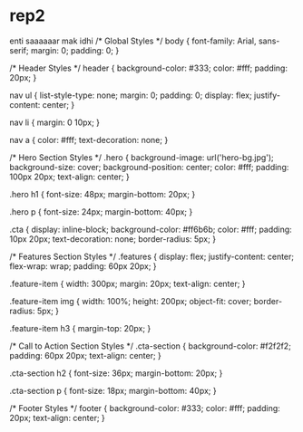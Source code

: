# rep2
enti saaaaaar mak idhi
/* Global Styles */
body {
  font-family: Arial, sans-serif;
  margin: 0;
  padding: 0;
}

/* Header Styles */
header {
  background-color: #333;
  color: #fff;
  padding: 20px;
}

nav ul {
  list-style-type: none;
  margin: 0;
  padding: 0;
  display: flex;
  justify-content: center;
}

nav li {
  margin: 0 10px;
}

nav a {
  color: #fff;
  text-decoration: none;
}

/* Hero Section Styles */
.hero {
  background-image: url('hero-bg.jpg');
  background-size: cover;
  background-position: center;
  color: #fff;
  padding: 100px 20px;
  text-align: center;
}

.hero h1 {
  font-size: 48px;
  margin-bottom: 20px;
}

.hero p {
  font-size: 24px;
  margin-bottom: 40px;
}

.cta {
  display: inline-block;
  background-color: #ff6b6b;
  color: #fff;
  padding: 10px 20px;
  text-decoration: none;
  border-radius: 5px;
}

/* Features Section Styles */
.features {
  display: flex;
  justify-content: center;
  flex-wrap: wrap;
  padding: 60px 20px;
}

.feature-item {
  width: 300px;
  margin: 20px;
  text-align: center;
}

.feature-item img {
  width: 100%;
  height: 200px;
  object-fit: cover;
  border-radius: 5px;
}

.feature-item h3 {
  margin-top: 20px;
}

/* Call to Action Section Styles */
.cta-section {
  background-color: #f2f2f2;
  padding: 60px 20px;
  text-align: center;
}

.cta-section h2 {
  font-size: 36px;
  margin-bottom: 20px;
}

.cta-section p {
  font-size: 18px;
  margin-bottom: 40px;
}

/* Footer Styles */
footer {
  background-color: #333;
  color: #fff;
  padding: 20px;
  text-align: center;
}
